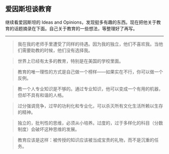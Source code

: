 <div class="inner">
<h2>爱因斯坦谈教育</h2>
<p>继续看爱因斯坦的 Ideas and Opinions，发现挺多有趣的东西。现在把他关于教育的话题摘录在下面。自己关于教育的一些想法，等整理好了再写。</p>
<hr />
<blockquote>
<p>我在我的老师手里遭受了同样的待遇。因为我的独立，他们不喜欢我。当他们需要助教的时候，他们没有选择我。</p>
</blockquote>
<blockquote>
<p>世界上已经有太多的教育，特别是在美国的学校里面。</p>
</blockquote>
<blockquote>
<p>教育的唯一理性的方式是自己做一个榜样——如果实在不行，你可以做一个反例。</p>
</blockquote>
<blockquote>
<p>教一个人专业知识是不够的。通过专业知识，他可以变成一个有用的机器，但却不具有和谐的人格。</p>
</blockquote>
<blockquote>
<p>过分强调竞争，过早的功利化和专业化，可以杀灭所有文化生活所赖以生存的精神。</p>
</blockquote>
<blockquote>
<p>独立的，批判性的思维，必须从小培养。过度的，过于多样化的科目（分数制度）会破坏这种思维的发展。</p>
</blockquote>
<blockquote>
<p>教育应该是这样：被传授的知识应该被当成宝贵的礼物，而不是沉重的任务。</p>
</blockquote>
</div>
<!--
<div class="ad-banner" style="margin-top: 5px">
<script async src="//pagead2.googlesyndication.com/pagead/js/adsbygoogle.js"></script>
<ins class="adsbygoogle"
                    style="display:inline-block;width:100%;height:90px"
                    data-ad-client="ca-pub-1331524016319584"
                    data-ad-slot="6657867155"></ins>
<script>(adsbygoogle = window.adsbygoogle || []).push({});</script>
</div>
<script data-ad-client="ca-pub-1331524016319584" async
            src="https://pagead2.googlesyndication.com/pagead/js/adsbygoogle.js">
</script>
        -->
    